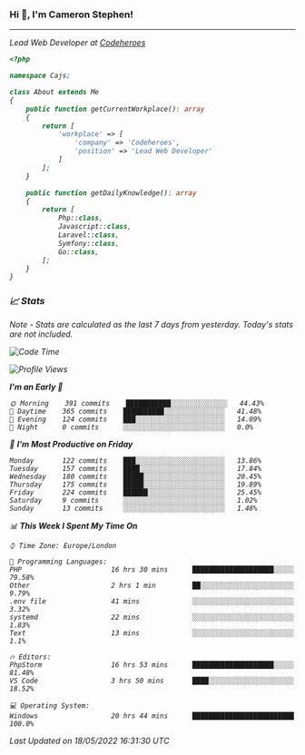 ### Hi 👋, I'm Cameron Stephen!
<hr>
<p><em>Lead Web Developer at <a href="https://codeheroes.co.uk">Codeheroes</a></p>


```php
<?php

namespace Cajs;

class About extends Me
{
    public function getCurrentWorkplace(): array
    {
        return [
            'workplace' => [
                'company' => 'Codeheroes',
                'position' => 'Lead Web Developer'
            ]
        ];
    }

    public function getDailyKnowledge(): array
    {
        return [
            Php::class,
            Javascript::class,
            Laravel::class,
            Symfony::class,
            Go::class,
        ];
    }
}
```

### 📈 Stats
<p><em>Note - Stats are calculated as the last 7 days from yesterday. Today's stats are not included.</em></p>


<!--START_SECTION:waka-->
![Code Time](http://img.shields.io/badge/Code%20Time-2%2C875%20hrs%2038%20mins-blue)

![Profile Views](http://img.shields.io/badge/Profile%20Views-0-blue)

**I'm an Early 🐤** 

```text
🌞 Morning    391 commits    ███████████░░░░░░░░░░░░░░   44.43% 
🌆 Daytime    365 commits    ██████████░░░░░░░░░░░░░░░   41.48% 
🌃 Evening    124 commits    ███░░░░░░░░░░░░░░░░░░░░░░   14.09% 
🌙 Night      0 commits      ░░░░░░░░░░░░░░░░░░░░░░░░░   0.0%

```
📅 **I'm Most Productive on Friday** 

```text
Monday       122 commits    ███░░░░░░░░░░░░░░░░░░░░░░   13.86% 
Tuesday      157 commits    ████░░░░░░░░░░░░░░░░░░░░░   17.84% 
Wednesday    180 commits    █████░░░░░░░░░░░░░░░░░░░░   20.45% 
Thursday     175 commits    █████░░░░░░░░░░░░░░░░░░░░   19.89% 
Friday       224 commits    ██████░░░░░░░░░░░░░░░░░░░   25.45% 
Saturday     9 commits      ░░░░░░░░░░░░░░░░░░░░░░░░░   1.02% 
Sunday       13 commits     ░░░░░░░░░░░░░░░░░░░░░░░░░   1.48%

```


📊 **This Week I Spent My Time On** 

```text
⌚︎ Time Zone: Europe/London

💬 Programming Languages: 
PHP                      16 hrs 30 mins      ████████████████████░░░░░   79.58% 
Other                    2 hrs 1 min         ██░░░░░░░░░░░░░░░░░░░░░░░   9.79% 
.env file                41 mins             ░░░░░░░░░░░░░░░░░░░░░░░░░   3.32% 
systemd                  22 mins             ░░░░░░░░░░░░░░░░░░░░░░░░░   1.83% 
Text                     13 mins             ░░░░░░░░░░░░░░░░░░░░░░░░░   1.1%

🔥 Editors: 
PhpStorm                 16 hrs 53 mins      ████████████████████░░░░░   81.48% 
VS Code                  3 hrs 50 mins       ████░░░░░░░░░░░░░░░░░░░░░   18.52%

💻 Operating System: 
Windows                  20 hrs 44 mins      █████████████████████████   100.0%

```


 Last Updated on 18/05/2022 16:31:30 UTC
<!--END_SECTION:waka-->

